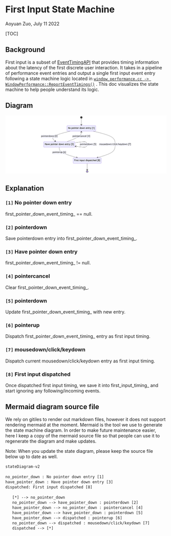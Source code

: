 # First Input State Machine
Aoyuan Zuo, July 11 2022

[TOC]

## Background
First input is a subset of [EventTimingAPI](https://w3c.github.io/event-timing/)
that provides timing information about the latency of the first discrete user
interaction. It takes in a pipeline of performance event entries and output a
single first input event entry following a state machine logic located in
[`window_performance.cc -> WindowPerformance::ReportEventTimings()`](https://chromium.googlesource.com/chromium/src/+/main/third_party/blink/renderer/core/timing/window_performance.cc#515)
. This doc visualizes the state machine to help people understand its logic.

## Diagram

![state diagram](/docs/images/First_input_state_machine_diagram.png)

## Explanation

### `[1]` No pointer down entry
first_pointer_down_event_timing_ == null.

### `[2]` pointerdown
Save pointerdown entry into first_pointer_down_event_timing_.

### `[3]` Have pointer down entry
first_pointer_down_event_timing_ != null.

### `[4]` pointercancel
Clear first_pointer_down_event_timing_.

### `[5]` pointerdown
Update first_pointer_down_event_timing_ with new entry.

### `[6]` pointerup
Dispatch first_pointer_down_event_timing_ entry as first input timing.

### `[7]` mousedown/click/keydown
Dispatch current mousedown/click/keydown entry as first input timing.

### `[8]` First input dispatched
Once dispatched first input timing, we save it into first_input_timing_ and
start ignoring any following/incoming events.

## Mermaid diagram source file

We rely on gitiles to render out markdown files, however it does not support
rendering mermaid at the moment. Mermaid is the tool we use to generate the
state machine diagram. In order to make future maintenance easier, here I keep a
copy of the mermaid source file so that people can use it to regenerate the
diagram and make updates.

Note: When you update the state diagram, please keep the source file below up to
date as well.

```
stateDiagram-v2

no_pointer_down : No pointer down entry [1]
have_pointer_down : Have pointer down entry [3]
dispatched: First input dispatched [8]

   [*] --> no_pointer_down
   no_pointer_down --> have_pointer_down : pointerdown [2]
   have_pointer_down --> no_pointer_down : pointercancel [4]
   have_pointer_down --> have_pointer_down : pointerdown [5]
   have_pointer_down --> dispatched : pointerup [6]
   no_pointer_down --> dispatched : mousedown/click/keydown [7]
   dispatched --> [*]

```
